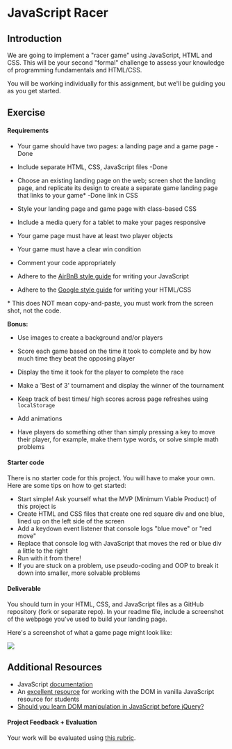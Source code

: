 <!---
title: JavaScript Racer
type: lab
duration: Weekend
creator:
    name: Alex White
    city: SF
--->

# JavaScript Racer

## Introduction

We are going to implement a "racer game" using JavaScript, HTML and CSS.  This will be your second "formal" challenge to assess your knowledge of programming fundamentals and HTML/CSS.

You will be working individually for this assignment, but we'll be guiding you as you get started.


## Exercise

#### Requirements

- Your game should have two pages: a landing page and a game page - Done

- Include separate HTML, CSS, JavaScript files -Done

- Choose an existing landing page on the web; screen shot the landing page, and replicate its design to create a separate game landing page that links to your game\* -Done link in CSS

- Style your landing page and game page with class-based CSS

- Include a media query for a tablet to make your pages responsive

- Your game page must have at least two player objects

- Your game must have a clear win condition

- Comment your code appropriately

- Adhere to the [AirBnB style guide](https://github.com/airbnb/javascript/tree/es5-deprecated/es5) for writing your JavaScript

- Adhere to the [Google style guide](https://google.github.io/styleguide/htmlcssguide.xml) for writing your HTML/CSS

\* This does NOT mean copy-and-paste, you must work from the screen shot, not the code.

**Bonus:**

- Use images to create a background and/or players

- Score each game based on the time it took to complete and by how much time they beat the opposing player

- Display the time it took for the player to complete the race

- Make a 'Best of 3' tournament and display the winner of the tournament

- Keep track of best times/ high scores across page refreshes using `localStorage`

- Add animations

- Have players do something other than simply pressing a key to move their player, for example, make them type words, or solve simple math problems

#### Starter code

There is no starter code for this project. You will have to make your own. Here are some tips on how to get started:

- Start simple! Ask yourself what the MVP (Minimum Viable Product) of this project is
- Create HTML and CSS files that create one red square div and one blue, lined up on the left side of the screen
- Add a keydown event listener that console logs "blue move" or "red move"
- Replace that console log with JavaScript that moves the red or blue div a little to the right
- Run with it from there!
- If you are stuck on a problem, use pseudo-coding and OOP to break it down into smaller, more solvable problems

#### Deliverable

You should turn in your HTML, CSS, and JavaScript files as a GitHub repository (fork or separate repo).  In your readme file, include a screenshot of the webpage you've used to build your landing page.

Here's a screenshot of what a game page might look like:

![](assets/chicken.png)

## Additional Resources
- JavaScript [documentation](https://developer.mozilla.org/en-US/docs/Web/JavaScript)
- An [excellent resource](https://developer.mozilla.org/en-US/docs/Web/Events) for working with the DOM in vanilla JavaScript resource for students
- [Should you learn DOM manipulation in JavaScript before jQuery?](https://www.reddit.com/r/javascript/comments/3hpm1v/should_i_learn_dom_manipulation_with_raw/)

#### Project Feedback + Evaluation

Your work will be evaluated using [this rubric](rubric.md).
